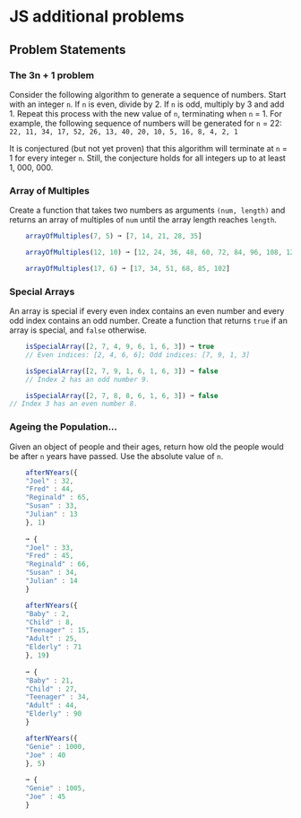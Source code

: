# JS additional problems

## Problem Statements

### The 3n + 1 problem

Consider the following algorithm to generate a sequence of numbers. Start with an integer `n`. If `n` is even, divide by 2. If `n` is odd, multiply by 3 and add 1. Repeat this process with the new value of `n`, terminating when `n` = 1. For example, the following sequence of numbers will be generated for `n` = 22: 
`22, 11, 34, 17, 52, 26, 13, 40, 20, 10, 5, 16, 8, 4, 2, 1`

It is conjectured (but not yet proven) that this algorithm will terminate at `n` = 1 for every integer `n`. Still, the conjecture holds for all integers up to at least 1, 000, 000.

### Array of Multiples

Create a function that takes two numbers as arguments `(num, length)` and returns an array of multiples of `num` until the array length reaches `length`.

```js
    arrayOfMultiples(7, 5) ➞ [7, 14, 21, 28, 35]

    arrayOfMultiples(12, 10) ➞ [12, 24, 36, 48, 60, 72, 84, 96, 108, 120]

    arrayOfMultiples(17, 6) ➞ [17, 34, 51, 68, 85, 102]
```

### Special Arrays

An array is special if every even index contains an even number and every odd index contains an odd number. Create a function that returns `true` if an array is special, and `false` otherwise.

```js
    isSpecialArray([2, 7, 4, 9, 6, 1, 6, 3]) ➞ true
    // Even indices: [2, 4, 6, 6]; Odd indices: [7, 9, 1, 3]

    isSpecialArray([2, 7, 9, 1, 6, 1, 6, 3]) ➞ false
    // Index 2 has an odd number 9.

    isSpecialArray([2, 7, 8, 8, 6, 1, 6, 3]) ➞ false
// Index 3 has an even number 8.
```

### Ageing the Population...

Given an object of people and their ages, return how old the people would be after `n` years have passed. Use the absolute value of `n`.

```js
    afterNYears({
    "Joel" : 32,
    "Fred" : 44,
    "Reginald" : 65,
    "Susan" : 33,
    "Julian" : 13
    }, 1)
    
    ➞ {
    "Joel" : 33,
    "Fred" : 45,
    "Reginald" : 66,
    "Susan" : 34,
    "Julian" : 14
    }

    afterNYears({
    "Baby" : 2,
    "Child" : 8,
    "Teenager" : 15,
    "Adult" : 25,
    "Elderly" : 71
    }, 19) 
    
    ➞ {
    "Baby" : 21,
    "Child" : 27,
    "Teenager" : 34,
    "Adult" : 44,
    "Elderly" : 90
    }

    afterNYears({
    "Genie" : 1000,
    "Joe" : 40
    }, 5) 
    
    ➞ {
    "Genie" : 1005,
    "Joe" : 45
    }
```